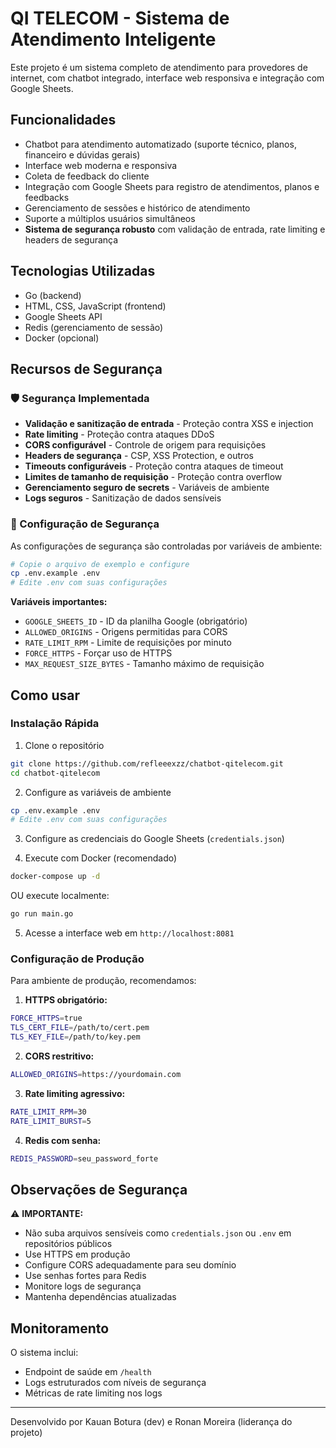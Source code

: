 # QI TELECOM - Sistema de Atendimento Inteligente

Este projeto é um sistema completo de atendimento para provedores de internet, com chatbot integrado, interface web responsiva e integração com Google Sheets.

## Funcionalidades
- Chatbot para atendimento automatizado (suporte técnico, planos, financeiro e dúvidas gerais)
- Interface web moderna e responsiva
- Coleta de feedback do cliente
- Integração com Google Sheets para registro de atendimentos, planos e feedbacks
- Gerenciamento de sessões e histórico de atendimento
- Suporte a múltiplos usuários simultâneos
- **Sistema de segurança robusto** com validação de entrada, rate limiting e headers de segurança

## Tecnologias Utilizadas
- Go (backend)
- HTML, CSS, JavaScript (frontend)
- Google Sheets API
- Redis (gerenciamento de sessão)
- Docker (opcional)

## Recursos de Segurança

### 🛡️ Segurança Implementada
- **Validação e sanitização de entrada** - Proteção contra XSS e injection
- **Rate limiting** - Proteção contra ataques DDoS
- **CORS configurável** - Controle de origem para requisições
- **Headers de segurança** - CSP, XSS Protection, e outros
- **Timeouts configuráveis** - Proteção contra ataques de timeout
- **Limites de tamanho de requisição** - Proteção contra overflow
- **Gerenciamento seguro de secrets** - Variáveis de ambiente
- **Logs seguros** - Sanitização de dados sensíveis

### 🔧 Configuração de Segurança
As configurações de segurança são controladas por variáveis de ambiente:

```bash
# Copie o arquivo de exemplo e configure
cp .env.example .env
# Edite .env com suas configurações
```

**Variáveis importantes:**
- `GOOGLE_SHEETS_ID` - ID da planilha Google (obrigatório)
- `ALLOWED_ORIGINS` - Origens permitidas para CORS
- `RATE_LIMIT_RPM` - Limite de requisições por minuto
- `FORCE_HTTPS` - Forçar uso de HTTPS
- `MAX_REQUEST_SIZE_BYTES` - Tamanho máximo de requisição

## Como usar

### Instalação Rápida
1. Clone o repositório
```bash
git clone https://github.com/refleeexzz/chatbot-qitelecom.git
cd chatbot-qitelecom
```

2. Configure as variáveis de ambiente
```bash
cp .env.example .env
# Edite .env com suas configurações
```

3. Configure as credenciais do Google Sheets (`credentials.json`)

4. Execute com Docker (recomendado)
```bash
docker-compose up -d
```

OU execute localmente:
```bash
go run main.go
```

5. Acesse a interface web em `http://localhost:8081`

### Configuração de Produção

Para ambiente de produção, recomendamos:

1. **HTTPS obrigatório:**
```bash
FORCE_HTTPS=true
TLS_CERT_FILE=/path/to/cert.pem
TLS_KEY_FILE=/path/to/key.pem
```

2. **CORS restritivo:**
```bash
ALLOWED_ORIGINS=https://yourdomain.com
```

3. **Rate limiting agressivo:**
```bash
RATE_LIMIT_RPM=30
RATE_LIMIT_BURST=5
```

4. **Redis com senha:**
```bash
REDIS_PASSWORD=seu_password_forte
```

## Observações de Segurança

⚠️ **IMPORTANTE:**
- Não suba arquivos sensíveis como `credentials.json` ou `.env` em repositórios públicos
- Use HTTPS em produção
- Configure CORS adequadamente para seu domínio
- Use senhas fortes para Redis
- Monitore logs de segurança
- Mantenha dependências atualizadas

## Monitoramento

O sistema inclui:
- Endpoint de saúde em `/health`
- Logs estruturados com níveis de segurança
- Métricas de rate limiting nos logs

---
Desenvolvido por Kauan Botura (dev) e Ronan Moreira (liderança do projeto)

